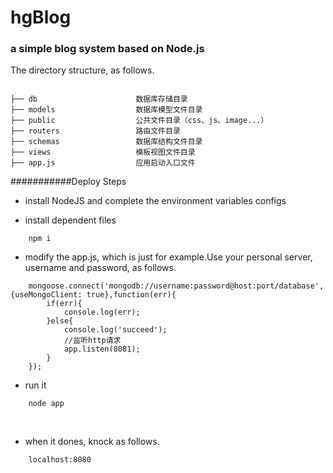 
# hgBlog
### a simple blog system based on Node.js

The directory structure, as follows.

```directory

├── db                      数据库存储目录
├── models                  数据库模型文件目录
├── public                  公共文件目录（css、js、image...）
├── routers                 路由文件目录
├── schemas                 数据库结构文件目录
├── views                   模板视图文件目录
├── app.js                  应用启动入口文件

```


###########Deploy Steps

- install NodeJS and complete the environment variables configs

- install dependent files
```
    npm i
``` 
- modify the app.js, which is just for example.Use your personal server, username and password, as follows.
``` node
    mongoose.connect('mongodb://username:password@host:port/database',{useMongoClient: true},function(err){
        if(err){
            console.log(err);
        }else{
            console.log('succeed');
            //监听http请求
            app.listen(8081);
        }
    });
```

- run it
```
    node app
```
    
- when it dones, knock as follows.
```
    localhost:8080
```
